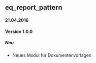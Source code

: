 ## eq_report_pattern 

#### 21.04.2016
#### Version 1.0.0
##### Neu
- Neues Modul für Dokumentenvorlagen
